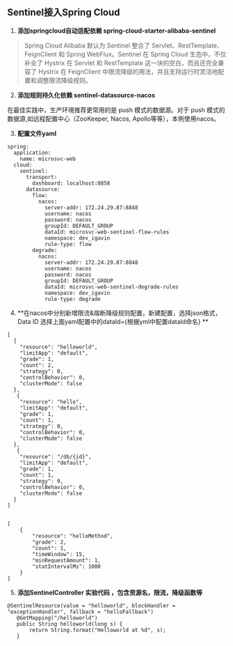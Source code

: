 ## Sentinel接入Spring Cloud


1. **添加springcloud自动适配依赖 spring-cloud-starter-alibaba-sentinel**

> Spring Cloud Alibaba 默认为 Sentinel 整合了 Servlet、RestTemplate、FeignClient 和 Spring WebFlux。Sentinel 在 Spring Cloud 生态中，不仅补全了 Hystrix 在 Servlet 和 RestTemplate 这一块的空白，而且还完全兼容了 Hystrix 在 FeignClient 中限流降级的用法，并且支持运行时灵活地配置和调整限流降级规则。

2. **添加规则持久化依赖 sentinel-datasource-nacos**

在最佳实践中，生产环境推荐更常用的是 push 模式的数据源。对于 push 模式的数据源,如远程配置中心（ZooKeeper, Nacos, Apollo等等），本例使用nacos。

3. **配置文件yaml**

```
spring:
  application:
    name: microsvc-web
  cloud:
    sentinel:
      transport:
        dashboard: localhost:8858
      datasource:
        flow:
          nacos:
            server-addr: 172.24.29.87:8848
            username: nacos
            password: nacos
            groupId: DEFAULT_GROUP
            dataId: microsvc-web-sentinel-flow-rules
            namespace: dev_igavin
            rule-type: flow
        degrade:
          nacos:
            server-addr: 172.24.29.87:8848
            username: nacos
            password: nacos
            groupId: DEFAULT_GROUP
            dataId: microsvc-web-sentinel-degrade-rules
            namespace: dev_igavin
            rule-type: degrade
```

4. **在nacos中分别新增限流&熔断降级规则配置，新建配置，选择json格式，Data ID 选择上面yaml配置中的dataId={根据yml中配置dataId命名} **
```限流
[
  {
    "resource": "helloworld",
    "limitApp": "default",
    "grade": 1,
    "count": 2,
    "strategy": 0,
    "controlBehavior": 0,
    "clusterMode": false
  },
   {
    "resource": "hello",
    "limitApp": "default",
    "grade": 1,
    "count": 1,
    "strategy": 0,
    "controlBehavior": 0,
    "clusterMode": false
  },
   {
    "resource": "/db/{id}",
    "limitApp": "default",
    "grade": 1,
    "count": 1,
    "strategy": 0,
    "controlBehavior": 0,
    "clusterMode": false
  }
]
```

```降级

[
    {
        "resource": "helloMethod",
        "grade": 2,
        "count": 1,
        "timeWindow": 15,
        "minRequestAmount": 1,
        "statIntervalMs": 1000
    }
]

```

5. **添加SentinelController 实验代码 ，包含资源名，限流，降级函数等**

 ```
@SentinelResource(value = "helloworld", blockHandler = "exceptionHandler", fallback = "helloFallback")
    @GetMapping("/helloworld")
    public String helloworld(long s) {
        return String.format("Helloworld at %d", s);
    }
```

